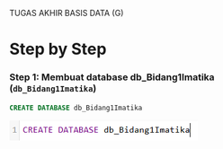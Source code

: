 TUGAS AKHIR BASIS DATA (G)

# Step by Step
### Step 1: Membuat database db_Bidang1Imatika (`db_Bidang1Imatika`)
```sql
CREATE DATABASE db_Bidang1Imatika
```
![Create-Database](1.png)
